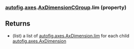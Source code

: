 ### [autofig](autofig.md).[axes](autofig.axes.md).[AxDimensionCGroup](autofig.axes.AxDimensionCGroup.md).lim (property)




Returns
---------
* (list) a list of  [autofig.axes.AxDimension.lim](autofig.axes.AxDimension.lim.md) for each child
    [autofig.axes.AxDimension](autofig.axes.AxDimension.md)

